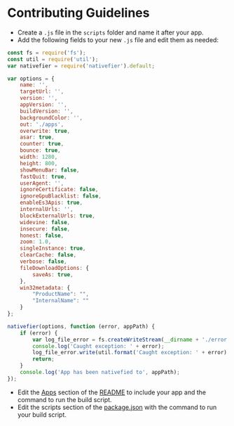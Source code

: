 # Contributing Guidelines


 * Create a `.js` file in the `scripts` folder and name it after your app.
 * Add the following fields to your new `.js` file and edit them as needed: 

```js
const fs = require('fs');
const util = require('util');
var nativefier = require('nativefier').default;

var options = {
    name: '',
    targetUrl: '',
    version: '',
    appVersion: '',
    buildVersion: '',
    backgroundColor: '',
    out: './apps',
    overwrite: true,
    asar: true,
    counter: true,
    bounce: true,
    width: 1280,
    height: 800,
    showMenuBar: false,
    fastQuit: true,
    userAgent: '',
    ignoreCertificate: false,
    ignoreGpuBlacklist: false,
    enableEs3Apis: true,
    internalUrls: '',
    blockExternalUrls: true,
    widevine: false,
    insecure: false,
    honest: false,
    zoom: 1.0,
    singleInstance: true,
    clearCache: false,
    verbose: false,
    fileDownloadOptions: {
        saveAs: true,
    },
    win32metadata: {
        "ProductName": "",
        "InternalName": ""
    }
};

nativefier(options, function (error, appPath) {
    if (error) {
        var log_file_error = fs.createWriteStream(__dirname + './error.log', { flags: 'a' });
        console.log('Caught exception: ' + error);
        log_file_error.write(util.format('Caught exception: ' + error) + '\n');
        return;
    }
    console.log('App has been nativefied to', appPath);
});
```

 * Edit the [Apps][URL1] section of the [README][URL2] to include your app and the command to run the build script.
 * Edit the scripts section of the [package.json][URL3] with the command to run your build script.

 [URL1]: ./README.md#Apps
 [URL2]: ./README.md
 [URL3]: ./package.json